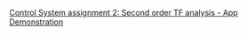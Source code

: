 [Control System assignment 2: Second order TF analysis - App Demonstration](https://youtu.be/Q38KdlibB_I)
